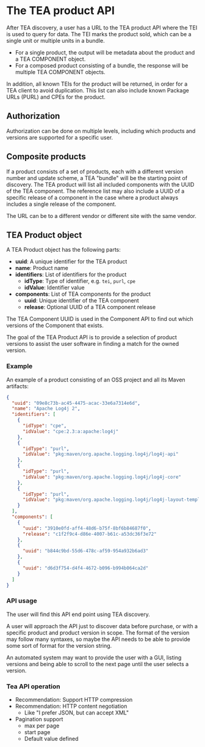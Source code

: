 # The TEA product API

After TEA discovery, a user has a URL to the TEA product API where
the TEI is used to query for data. The TEI marks the product sold,
which can be a single unit or multiple units in a bundle.

- For a single product, the output will be metadata about the
  product and a TEA COMPONENT object.
- For a composed product consisting of a bundle, the response
  will be multiple TEA COMPONENT objects.

In addition, all known TEIs for the product will be returned,
in order for a TEA client to avoid duplication. This list can
also include known Package URLs (PURL) and CPEs for the product.

## Authorization

Authorization can be done on multiple levels, including
which products and versions are supported for a specific user.

## Composite products

If a product consists of a set of products, each with a different
version number and update scheme, a TEA "bundle" will be the starting
point of discovery. The TEA product will list all included components
with the UUID of the TEA component. The reference list may also include
a UUID of a specific release of a component in the case where a product
always includes a single release of the component.

The URL can be to a different vendor or different site with the
same vendor.

## TEA Product object

A TEA Product object has the following parts:

- __uuid__: A unique identifier for the TEA product
- __name__: Product name
- __identifiers__: List of identifiers for the product
   - __idType__: Type of identifier, e.g. `tei`, `purl`, `cpe`
   - __idValue__: Identifier value
- __components__: List of TEA components for the product
   - __uuid__: Unique identifier of the TEA component
   - __release__: Optional UUID of a TEA component release

The TEA Component UUID is used in the Component API to find out which versions
of the Component that exists.

The goal of the TEA Product API is to provide a selection of product
versions to assist the user software in finding a match for the
owned version.

### Example

An example of a product consisting of an OSS project and all its Maven artifacts:

```json
{
  "uuid": "09e8c73b-ac45-4475-acac-33e6a7314e6d",
  "name": "Apache Log4j 2",
  "identifiers": [
    {
      "idType": "cpe",
      "idValue": "cpe:2.3:a:apache:log4j"
    },
    {
      "idType": "purl",
      "idValue": "pkg:maven/org.apache.logging.log4j/log4j-api"
    },
    {
      "idType": "purl",
      "idValue": "pkg:maven/org.apache.logging.log4j/log4j-core"
    },
    {
      "idType": "purl",
      "idValue": "pkg:maven/org.apache.logging.log4j/log4j-layout-template-json"
    }
  ],
  "components": [
    {
      "uuid": "3910e0fd-aff4-48d6-b75f-8bf6b84687f0",
      "release": "c1f2f9c4-d86e-4007-b61c-a53dc36f3e72"
    },
    {
      "uuid": "b844c9bd-55d6-478c-af59-954a932b6ad3"
    },
    {
      "uuid": "d6d3f754-d4f4-4672-b096-b994b064ca2d"
    }
  ]
}
```

### API usage

The user will find this API end point using TEA discovery.

A user will approach the API just to discover data before purchase,
or with a specific product and product version in scope.
The format of the version may follow many syntaxes, so maybe
the API needs to be able to provide some sort of format
for the version string.

An automated system may want to provide the user with a GUI,
listing versions and being able to scroll to the next page
until the user selects a version.

### Tea API operation

* Recommendation: Support HTTP compression
* Recommendation: HTTP content negotiation
  * Like "I prefer JSON, but can accept XML"
* Pagination support
  * max per page
  * start page
  * Default value defined


